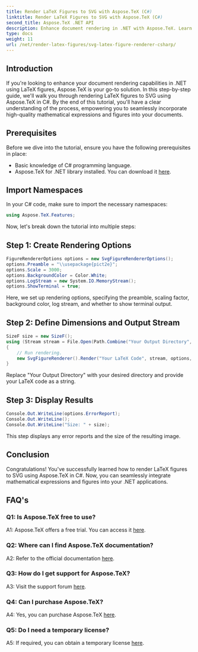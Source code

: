 ```yaml
---
title: Render LaTeX Figures to SVG with Aspose.TeX (C#)
linktitle: Render LaTeX Figures to SVG with Aspose.TeX (C#)
second_title: Aspose.TeX .NET API
description: Enhance document rendering in .NET with Aspose.TeX. Learn how to render LaTeX figures to SVG in C# for seamless integration of mathematical expressions.
type: docs
weight: 11
url: /net/render-latex-figures/svg-latex-figure-renderer-csharp/
---
```

## Introduction

If you're looking to enhance your document rendering capabilities in .NET using LaTeX figures, Aspose.TeX is your go-to solution. In this step-by-step guide, we'll walk you through rendering LaTeX figures to SVG using Aspose.TeX in C#. By the end of this tutorial, you'll have a clear understanding of the process, empowering you to seamlessly incorporate high-quality mathematical expressions and figures into your documents.

## Prerequisites

Before we dive into the tutorial, ensure you have the following prerequisites in place:

- Basic knowledge of C# programming language.
- Aspose.TeX for .NET library installed. You can download it [here](https://releases.aspose.com/tex/net/).

## Import Namespaces

In your C# code, make sure to import the necessary namespaces:

```csharp
using Aspose.TeX.Features;
```

Now, let's break down the tutorial into multiple steps:

## Step 1: Create Rendering Options

```csharp
FigureRendererOptions options = new SvgFigureRendererOptions();
options.Preamble = "\\usepackage{pict2e}";
options.Scale = 3000;
options.BackgroundColor = Color.White;
options.LogStream = new System.IO.MemoryStream();
options.ShowTerminal = true;
```

Here, we set up rendering options, specifying the preamble, scaling factor, background color, log stream, and whether to show terminal output.

## Step 2: Define Dimensions and Output Stream

```csharp
SizeF size = new SizeF();
using (Stream stream = File.Open(Path.Combine("Your Output Directory", "text-and-formula.svg"), FileMode.Create))
{
    // Run rendering.
    new SvgFigureRenderer().Render("Your LaTeX Code", stream, options, out size);
}
```

Replace "Your Output Directory" with your desired directory and provide your LaTeX code as a string.

## Step 3: Display Results

```csharp
Console.Out.WriteLine(options.ErrorReport);
Console.Out.WriteLine();
Console.Out.WriteLine("Size: " + size);
```

This step displays any error reports and the size of the resulting image.

## Conclusion

Congratulations! You've successfully learned how to render LaTeX figures to SVG using Aspose.TeX in C#. Now, you can seamlessly integrate mathematical expressions and figures into your .NET applications.

## FAQ's

### Q1: Is Aspose.TeX free to use?

A1: Aspose.TeX offers a free trial. You can access it [here](https://releases.aspose.com/).

### Q2: Where can I find Aspose.TeX documentation?

A2: Refer to the official documentation [here](https://reference.aspose.com/tex/net/).

### Q3: How do I get support for Aspose.TeX?

A3: Visit the support forum [here](https://forum.aspose.com/c/tex/47).

### Q4: Can I purchase Aspose.TeX?

A4: Yes, you can purchase Aspose.TeX [here](https://purchase.aspose.com/buy).

### Q5: Do I need a temporary license?

A5: If required, you can obtain a temporary license [here](https://purchase.aspose.com/temporary-license/).
